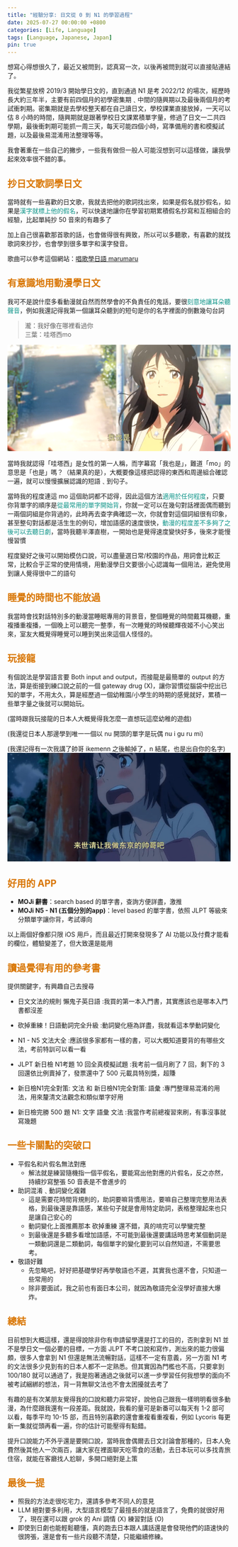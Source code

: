```yaml
---
title: "經驗分享: 日文從 0 到 N1 的學習過程"
date: 2025-07-27 00:00:00 +0800
categories: [Life, Language]
tags: [Language, Japanese, Japan]
pin: true
---
```


想寫心得想很久了，最近又被問到，認真寫一次，以後再被問到就可以直接貼連結了。

我從繁星放榜 2019/3 開始學日文的，直到通過 N1 是考 2022/12 的場次，經歷時長大約三年半，主要有前四個月的初學密集期﹑中間的隨興期以及最後兩個月的考試衝刺期。密集期就是去學校整天都在自己讀日文，學校課業直接放掉，一天可以估 8 小時的時間，隨興期就是跟著學校日文課累積單字量，修過了日文一二共四學期，最後衝刺期可能抓一周三天，每天可能四個小時，寫準備用的書和模擬試題，以及最後易混淆用法整理等等。

我會著重在一些自己的撇步，一些我有做但一般人可能沒想到可以這樣做，讓我學起來效率很不錯的事。

<h2 id="jp-song" style="color: #d97706;">抄日文歌詞學日文</h2>

當時就有一些喜歡的日文歌，我就去把他的歌詞找出來，如果是假名就抄假名，如果是<span style="color: #0d9488">漢字就標上他的假名</span>，可以快速地讓你在學習初期累積假名抄寫和互相組合的經驗，比起單純抄 50 音來的有趣多了

加上自己很喜歡那首歌的話，也會做得很有興致，所以可以多聽歌，有喜歡的就找歌詞來抄抄，也會學到很多單字和漢字發音。

歌曲可以參考這個網站：[唱歌學日語 marumaru](https://www.marumaru-x.com/japanese-song)

<h2 id="anime" style="color: #d97706;">有意識地用動漫學日文</h2>

我可不是說什麼多看動漫就自然而然學會的不負責任的鬼話，要很<span style="color: #0d9488">刻意地讓耳朵聽聲音</span>，例如我還記得我第一個讓耳朵聽到的短句是你的名字裡面的倒數幾句台詞

>瀧：我好像在哪裡看過你<br>三葉：哇塔西mo

![我也是](/assets/img/watashimo.png)

當時我就認得「哇塔西」是女性的第一人稱，而字幕寫「我也是」，難道「mo」的意思是「也是」嗎？（結果真的是），大概要像這樣把認得的東西和周邊組合確認一遍，就可以慢慢擴展認識的短語﹑到句子。

當時我的程度連這 mo 這個助詞都不認得，因此這個方法<span style="color: #0d9488">適用於任何程度</span>，只要你背單字的順序是<span style="color: #0d9488">從最常用的單字開始背</span>，你就一定可以在幾句對話裡面偶而聽到一兩個詞組是你背過的，此時再去查字典確認一次，你就會對這個詞組很有印象，甚至整句對話都是活生生的例句，增加語感的速度很快，<span style="color: #0d9488">動漫的程度差不多夠了之後可以去聽日劇</span>，當時我聽半澤直樹，一開始也是覺得速度變快好多，後來才能慢慢習慣

程度變好之後可以開始模仿口說，可以盡量選日常/校園的作品，用詞會比較正常，比較合乎正常的使用情境，用動漫學日文要很小心認識每一個用法，避免使用到讓人覺得很中二的語句

<h2 id="dream" style="color: #d97706;">睡覺的時間也不能放過</h2>

我當時會找對話特別多的動漫當睡眠專用的背景音，整個睡覺的時間戴耳機聽，重複播重複播，一個晚上可以聽完一整季，有一次睡覺的時候聽輝夜姬不小心笑出來，室友大概覺得睡覺可以睡到笑出來這個人怪怪的。

<h2 id="siritori" style="color: #d97706;">玩接龍</h2>

有個說法是學習語言要 Both input and output，而接龍是最簡單的 output 的方法，算是銜接到練口說之前的一個 gateway drug (X)，讓你習慣從腦袋中挖出已知的單字，不用太久，算是經歷過一個幼稚園/小學生的時期的感覺就好，累積一些單字量之後就可以開始玩。

(當時跟我玩接龍的日本人大概覺得我怎麼一直想玩這麼幼稚的遊戲)

(我還從日本人那邊學到唯一一個以 nu 開頭的單字是玩偶 nu i gu ru mi)

(我還記得有一次我講了帥哥 ikemenn 之後輸掉了，n 結尾，也是出自你的名字)
![ikemen](/assets/img/ikemen.png)

<h2 id="apps" style="color: #d97706;">好用的 APP</h2>

- **MOJi 辭書**：search based 的單字書，查詢方便詳盡，激推
- **MOJi N5 - N1 (五個分別的app)**：level based 的單字書，依照 JLPT 等級來分類單字讓你背，考試導向

以上兩個好像都只限 iOS 用戶，而且最近打開來發現多了 AI 功能以及付費才能看的欄位，體驗變差了，但大致還是能用

<h2 id="books" style="color: #d97706;">讀過覺得有用的參考書</h2>

提供關鍵字，有興趣自己去搜尋

- 日文文法的規則 懶鬼子英日語
:我買的第一本入門書，其實應該也是哪本入門書都沒差

- 砍掉重練！日語動詞完全升級
:動詞變化極為詳盡，我就看這本學動詞變化

- N1 - N5 文法大全
:應該很多家都有一樣的書，可以大概知道要背的有哪些文法，考前特訓可以看一看

- JLPT 新日檢 N1考題 10 回全真模擬試題
:我考前一個月刷了 7 回，剩下的 3 回還依比例賣掉了，發票還中了 500 元載具特別獎，超賺

- 新日檢N1完全對策: 文法 和 新日檢N1完全對策: 語彙
:專門整理易混淆的用法，用來釐清文法觀念和類似單字好用

- 新日檢完勝 500 題 N1: 文字 語彙 文法
:我當作考前總複習來刷，有事沒事就寫幾題

<h2 id="breakpoints" style="color: #d97706;">一些卡關點的突破口</h2>

- 平假名和片假名無法對應
    - 解法就是練習隨機指一個平假名，要能寫出他對應的片假名，反之亦然，持續抄寫整張 50 音表是不會進步的
- 助詞混淆﹑動詞變化複雜
    - 這是需要花時間背規則的，助詞要嘛背慣用法，要嘛自己整理完整用法表格，到最後還是靠語感，某些句子就是會用特定助詞，表格整理起來也只是讓自己安心的
    - 動詞變化上面推薦那本 砍掉重練 還不錯，真的啃完可以學蠻完整
    - 到最後還是多聽多看增加語感，不可能到最後還要講話時思考某個動詞是一類動詞還是二類動詞，每個單字的變化要到可以自然知道，不需要思考。
- 敬語好難
    - 先忽略吧，好好把基礎學好再學敬語也不遲，其實我也還不會，只知道一些常用的
    - 除非要面試，我之前也有面日本公司，就因為敬語完全沒學好直接大爆炸。

<h2 id="summary" style="color: #d97706;">總結</h2>

目前想到大概這樣，還是得說除非你有申請留學還是打工的目的，否則拿到 N1 並不是學日文一個必要的目標，一方面 JLPT 不考口說和寫作，測出來的能力很偏頗，很多人會拿到 N1 但還是無法流暢對話，這樣不一定有意義，另一方面 N1 考的文法很多少見到有的日本人都不一定熟悉。但其實因為門檻也不高，只要拿到 100/180 就可以通過了，我是抱著通過之後就可以進一步學習任何我想學的面向不被考試綑綁的想法，背一背無聊文法也不會太困擾就去考了

有趣的是有次某朋友覺得我的口說和聽力非常好，說他自己跟我一樣明明看很多動漫，為什麼跟我還有一段差距。我就說，我看的量可是新番可以每天有 1-2 部可以看，每季平均 10-15 部，而且特別喜歡的還會重複看重複看，例如 Lycoris 每更新一集就從頭再看一遍，你的估計可能壓得有點錯。

提升口說能力不外乎還是要開口說，當時我會偶爾去日文討論會那種的，日本人免費然後其他人一次兩百，讓大家在裡面聊天吃零食的活動，去日本玩可以多找青旅住宿，就能在客廳找人尬聊，多開口絕對是上策

<h2 id="last-but-not-least" style="color: #d97706;">最後一提</h2>

- 照我的方法走很吃宅力，還請多參考不同人的意見
- LLM 絕對要多利用，大型語言模型了最擅長的就是語言了，免費的就很好用了，現在還可以跟 grok 的 Ani 調情 (X) 練習對話 (O)
- 即使到日劇也能輕鬆聽懂，真的跑去日本跟人講話還是會發現他們的語速快的很誇張，還是會有一些片段聽不清楚，只能繼續修練。
